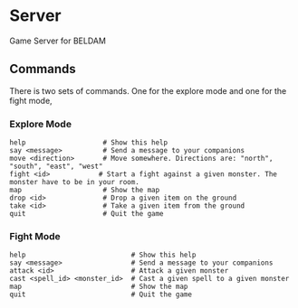 # Server

Game Server for BELDAM

## Commands

There is two sets of commands. One for the explore mode and one for the fight mode,

### Explore Mode

```
help                   # Show this help
say <message>          # Send a message to your companions
move <direction>       # Move somewhere. Directions are: "north", "south", "east", "west"
fight <id>            # Start a fight against a given monster. The monster have to be in your room.
map                    # Show the map
drop <id>              # Drop a given item on the ground
take <id>              # Take a given item from the ground
quit                   # Quit the game
```

### Fight Mode

```
help                          # Show this help
say <message>                 # Send a message to your companions
attack <id>                   # Attack a given monster
cast <spell_id> <monster_id>  # Cast a given spell to a given monster
map                           # Show the map
quit                          # Quit the game
```
